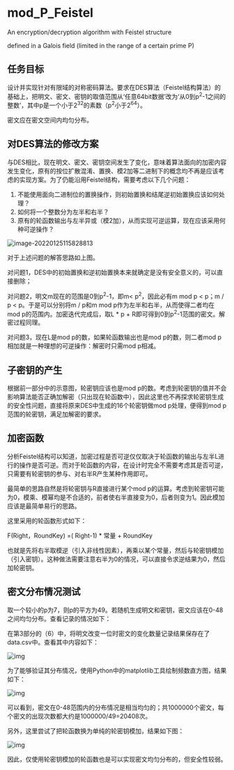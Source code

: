 # mod_P_Feistel
An encryption/decryption algorithm with Feistel structure

defined in a Galois field (limited in the range of a certain prime P)

## 任务目标

设计并实现针对有限域的对称密码算法。要求在DES算法（Feistel结构算法）的基础上，把明文、密文、密钥的取值范围从‘任意64bit数据’改为‘从0到p<sup>2</sup>-1之间的整数’，其中p是一个小于2<sup>32</sup>的素数（p<sup>2</sup>小于2<sup>64</sup>）。

密文应在密文空间内均匀分布。

## 对DES算法的修改方案

与DES相比，现在明文、密文、密钥空间发生了变化，意味着算法面向的加密内容发生变化，原有的按位扩散混淆、置换、模2加等二进制下的概念均不再是应该考虑的实现方案。为了仍能沿用Feistel结构，需要考虑以下几个问题：

1. 不能使用面向二进制位的置换操作，则初始置换和结尾逆初始置换应该如何处理？
2. 如何将一个整数分为左半和右半？
3. 原有的轮函数输出与左半异或（模2加），从而实现可逆运算，现在应该采用何种可逆操作？

![image-20220125115828813](C:/Users/zjh/AppData/Roaming/Typora/typora-user-images/image-20220125115828813.png)

对于上述问题的解答思路如上图。

对问题1，DES中的初始置换和逆初始置换本来就确定是没有安全意义的，可以直接删除；

对问题2，明文m现在的范围是0到p<sup>2</sup>-1，即m< p<sup>2</sup>，因此必有m mod p < p；m / p < p。于是可以分别将m / p和m mod p作为左半和右半，从而使得二者均在mod p的范围内。加密迭代完成后，取L * p + R即可得到0到p<sup>2</sup>-1范围的密文。解密过程同理。

对问题3，现在L是mod p的数，如果轮函数输出也是mod p的数，则二者mod p相加就是一种理想的可逆操作：解密时只需mod p相减。

## 子密钥的产生

根据前一部分中的示意图，轮密钥应该也是mod p的数。考虑到轮密钥的值并不会影响算法能否正确加解密（只出现在轮函数中），因此这里也不再探求轮密钥生成的安全性问题，直接将原来DES中生成的16个轮密钥做mod p处理，便得到mod p范围的轮密钥，满足加解密的要求。

## 加密函数

分析Feistel结构可以知道，加密过程是否可逆仅仅取决于轮函数的输出与左半L进行的操作是否可逆。而对于轮函数的内容，在设计时完全不需要考虑其是否可逆，只需要有轮密钥的参与、对右半R产生某种作用即可。

最简单的思路自然是将轮密钥与R直接进行某个mod p的运算。考虑到轮密钥可能为0，模乘、模幂均是不合适的，前者使右半直接变为0，后者则变为1。因此模加应该是最简单易行的思路。

这里采用的轮函数形式如下：

F(Right，RoundKey) =( Right-1) * 常量 + RoundKey

也就是先将右半取模逆（引入非线性因素），再乘以某个常量，然后与轮密钥模加（引入密钥）。这种做法需要注意右半为0的情况，可以直接令求逆结果为0，然后加轮密钥。

## 密文分布情况测试

取一个较小的p为7，则p的平方为49。若随机生成明文和密钥，密文应该在0-48之间均匀分布。查看记录的情况如下：

在第3部分的（6）中，将明文改变一位时密文的变化数量记录结果保存在了data.csv中。查看其中内容如下：

![img](file:///C:\Users\zjh\AppData\Local\Temp\ksohtml\wpsE219.tmp.jpg) 

为了能够验证其分布情况，使用Python中的matplotlib工具绘制频数直方图，结果如下：

![img](file:///C:\Users\zjh\AppData\Local\Temp\ksohtml\wpsE21A.tmp.jpg) 

可以看到，密文在0-48范围内的分布情况是相当均匀的；共1000000个密文，每个密文的出现次数都大约是1000000/49=20408次。

另外，这里尝试了把轮函数换为单纯的轮密钥模加，结果如下图：

![img](file:///C:\Users\zjh\AppData\Local\Temp\ksohtml\wpsE22B.tmp.jpg) 

因此，仅使用轮密钥模加的轮函数也是可以实现密文均匀分布的，但安全性较弱。
